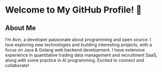 # Welcome to My GitHub Profile! 👋

## About Me
I’m Avin, a developer passionate about programming and open source. I love exploring new technologies and building interesting projects, with a focus on Java & Golang web backend development. I have extensive experience in quantitative trading data management and recruitment SaaS, along with some practice in AI programming. Excited to connect and collaborate!
